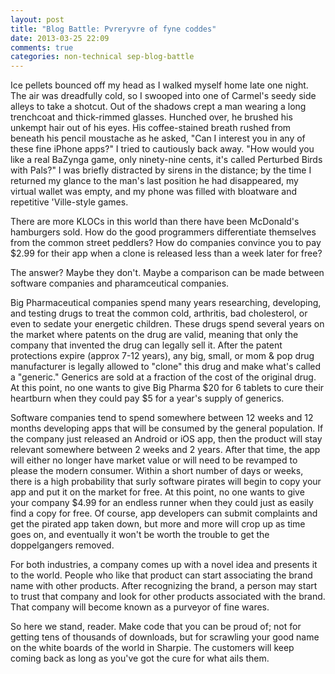 ```yaml
---
layout: post
title: "Blog Battle: Pvreryvre of fyne coddes"
date: 2013-03-25 22:09
comments: true
categories: non-technical sep-blog-battle
---
```


Ice pellets bounced off my head as I walked myself home late one night. The air was dreadfully cold, so I swooped into one of Carmel's seedy side alleys to take a shotcut. Out of the shadows crept a man wearing a long trenchcoat and thick-rimmed glasses. Hunched over, he brushed his unkempt hair out of his eyes. His coffee-stained breath rushed from beneath his pencil moustache as he asked, "Can I interest you in any of these fine iPhone apps?" I tried to cautiously back away. "How would you like a real BaZynga game, only ninety-nine cents, it's called Perturbed Birds with Pals?" I was briefly distracted by sirens in the distance; by the time I returned my glance to the man's last position he had disappeared, my virtual wallet was empty, and my phone was filled with bloatware and repetitive 'Ville-style games.

There are more KLOCs in this world than there have been McDonald's hamburgers sold. How do the good programmers differentiate themselves from the common street peddlers? How do companies convince you to pay $2.99 for their app when a clone is released less than a week later for free?

The answer? Maybe they don't. Maybe a comparison can be made between software companies and pharamceutical companies.

Big Pharmaceutical companies spend many years researching, developing, and testing drugs to treat the common cold, arthritis, bad cholesterol, or even to sedate your energetic children. These drugs spend several years on the market where patents on the drug are valid, meaning that only the company that invented the drug can legally sell it. After the patent protections expire (approx 7-12 years), any big, small, or mom & pop drug manufacturer is legally allowed to "clone" this drug and make what's called a "generic." Generics are sold at a fraction of the cost of the original drug. At this point, no one wants to give Big Pharma $20 for 6 tablets to cure their heartburn when they could pay $5 for a year's supply of generics.

Software companies tend to spend somewhere between 12 weeks and 12 months developing apps that will be consumed by the general population. If the company just released an Android or iOS app, then the product will stay relevant somewhere between 2 weeks and 2 years. After that time, the app will either no longer have market value or will need to be revamped to please the modern consumer. Within a short number of days or weeks, there is a high probability that surly software pirates will begin to copy your app and put it on the market for free. At this point, no one wants to give your company $4.99 for an endless runner when they could just as easily find a copy for free. Of course, app developers can submit complaints and get the pirated app taken down, but more and more will crop up as time goes on, and eventually it won't be worth the trouble to get the doppelgangers removed.

For both industries, a company comes up with a novel idea and presents it to the world. People who like that product can start associating the brand name with other products. After recognizing the brand, a person may start to trust that company and look for other products associated with the brand. That company will become known as a purveyor of fine wares.

So here we stand, reader. Make code that you can be proud of; not for getting tens of thousands of downloads, but for scrawling your good name on the white boards of the world in Sharpie. The customers will keep coming back as long as you've got the cure for what ails them.
